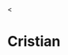 <!DOCTYPE html>
<html lang="en" dir="ltr">
  <head>
    <meta charset="utf-8">
    <title>Prueba</title>
  </head>
  <body>
    <<h1>Cristian</h1>
  </body>
</html>

